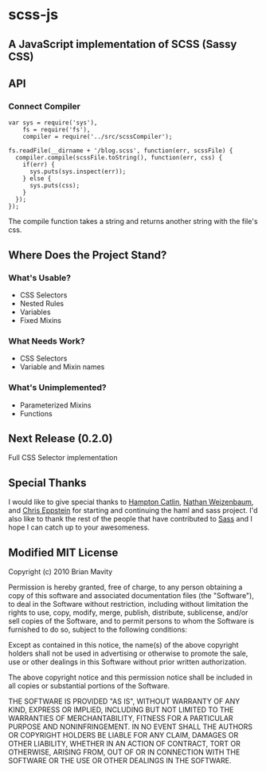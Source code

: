 # scss-js
## A JavaScript implementation of SCSS (Sassy CSS)

## API

### Connect Compiler

    var sys = require('sys'),
        fs = require('fs'),
        compiler = require('../src/scssCompiler');
    
    fs.readFile(__dirname + '/blog.scss', function(err, scssFile) {
      compiler.compile(scssFile.toString(), function(err, css) {
        if(err) {
          sys.puts(sys.inspect(err));
        } else {
          sys.puts(css);
        }
      });
    });

The compile function takes a string and returns another string with the file's css.

## Where Does the Project Stand?

### What's Usable?
  * CSS Selectors
  * Nested Rules
  * Variables
  * Fixed Mixins

### What Needs Work?
  * CSS Selectors
  * Variable and Mixin names

### What's Unimplemented?
  * Parameterized Mixins
  * Functions

## Next Release (0.2.0)

Full CSS Selector implementation


## Special Thanks

I would like to give special thanks to [Hampton Catlin](http://hamptoncatlin.com),
[Nathan Weizenbaum](http://nex-3.com), and [Chris Eppstein](http://acts-as-architect.blogspot.com)
for starting and continuing the haml and sass project. I'd also like to thank the rest of the people
that have contributed to [Sass](http://sass-lang.com/) and I hope I can catch up to your
awesomeness.

## Modified MIT License

Copyright (c) 2010 Brian Mavity 

Permission is hereby granted, free of charge, to any person obtaining a copy
of this software and associated documentation files (the "Software"), to deal
in the Software without restriction, including without limitation the rights
to use, copy, modify, merge, publish, distribute, sublicense, and/or sell
copies of the Software, and to permit persons to whom the Software is
furnished to do so, subject to the following conditions:

Except as contained in this notice, the name(s) of the above copyright
holders shall not be used in advertising or otherwise to promote the sale,
use or other dealings in this Software without prior written authorization.

The above copyright notice and this permission notice shall be included in
all copies or substantial portions of the Software.

THE SOFTWARE IS PROVIDED "AS IS", WITHOUT WARRANTY OF ANY KIND, EXPRESS OR
IMPLIED, INCLUDING BUT NOT LIMITED TO THE WARRANTIES OF MERCHANTABILITY,
FITNESS FOR A PARTICULAR PURPOSE AND NONINFRINGEMENT. IN NO EVENT SHALL THE
AUTHORS OR COPYRIGHT HOLDERS BE LIABLE FOR ANY CLAIM, DAMAGES OR OTHER
LIABILITY, WHETHER IN AN ACTION OF CONTRACT, TORT OR OTHERWISE, ARISING FROM,
OUT OF OR IN CONNECTION WITH THE SOFTWARE OR THE USE OR OTHER DEALINGS IN
THE SOFTWARE.
